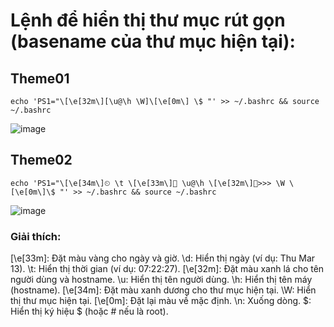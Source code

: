 # Lệnh để hiển thị thư mục rút gọn (basename của thư mục hiện tại):
## Theme01

```
echo 'PS1="\[\e[32m\][\u@\h \W]\[\e[0m\] \$ "' >> ~/.bashrc && source ~/.bashrc
```
![image](https://github.com/user-attachments/assets/7114b576-154d-4b84-b19b-28cf0a37031d)

## Theme02

```
echo 'PS1="\[\e[34m\]⏲ \t \[\e[33m\]👤 \u@\h \[\e[32m\]📁>>> \W \[\e[0m\]\$ "' >> ~/.bashrc && source ~/.bashrc
```
![image](https://github.com/user-attachments/assets/7ce72100-a106-4f2f-b39d-20b6f6622c6d)

### Giải thích:
\[\e[33m\]: Đặt màu vàng cho ngày và giờ.
\d: Hiển thị ngày (ví dụ: Thu Mar 13).
\t: Hiển thị thời gian (ví dụ: 07:22:27).
\[\e[32m\]: Đặt màu xanh lá cho tên người dùng và hostname.
\u: Hiển thị tên người dùng.
\h: Hiển thị tên máy (hostname).
\[\e[34m\]: Đặt màu xanh dương cho thư mục hiện tại.
\W: Hiển thị thư mục hiện tại.
\[\e[0m\]: Đặt lại màu về mặc định.
\n: Xuống dòng.
\$: Hiển thị ký hiệu $ (hoặc # nếu là root).

